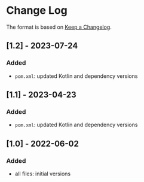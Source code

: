 # Change Log

The format is based on [Keep a Changelog](http://keepachangelog.com/).

## [1.2] - 2023-07-24
### Added
- `pom.xml`: updated Kotlin and dependency versions

## [1.1] - 2023-04-23
### Added
- `pom.xml`: updated Kotlin and dependency versions

## [1.0] - 2022-06-02
### Added
- all files: initial versions
